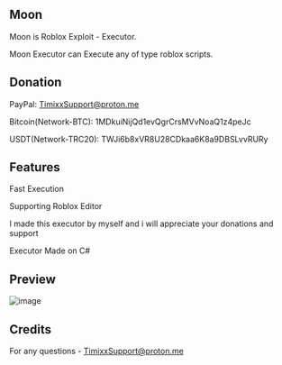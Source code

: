 Moon
--------------
Moon is Roblox Exploit - Executor.

Moon Executor can Execute any of type roblox scripts.

Donation
-------------
PayPal: TimixxSupport@proton.me

Bitcoin(Network-BTC): 1MDkuiNijQd1evQgrCrsMVvNoaQ1z4peJc 

USDT(Network-TRC20): TWJi6b8xVR8U28CDkaa6K8a9DBSLvvRURy

Features
-
Fast Execution

Supporting Roblox Editor

I made this executor by myself and i will appreciate your donations and support

Executor Made on C#

Preview
-
![image](https://github.com/user-attachments/assets/de498f0a-36d9-4347-8836-1439b1747900)

Credits
-
For any questions - TimixxSupport@proton.me


